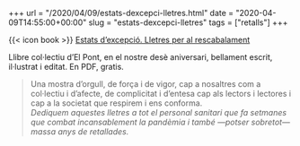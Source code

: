 +++
url = "/2020/04/09/estats-dexcepci-lletres.html"
date = "2020-04-09T14:55:00+00:00"
slug = "estats-dexcepci-lletres"
tags = ["retalls"]
+++

{{< icon book >}} [Estats d’excepció. Lletres per al rescabalament](http://elpontdeleslletres.cat/estatsdexcepcio/)

Llibre col·lectiu d’El Pont, en el nostre desè aniversari, bellament escrit, il·lustrat i editat. En PDF, gratis.

> Una mostra d’orgull, de força i de vigor, cap a nosaltres com a col·lectiu i d’afecte, de complicitat i d’entesa cap als lectors i lectores i cap a la societat que respirem i ens conforma.   
*Dediquem aquestes lletres a tot el personal sanitari que fa setmanes que combat incansablement la pandèmia i també —potser sobretot— massa anys de retallades.*
